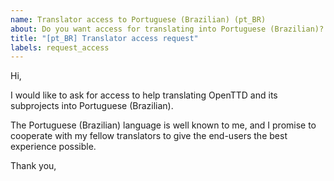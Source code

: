 ```yaml
---
name: Translator access to Portuguese (Brazilian) (pt_BR)
about: Do you want access for translating into Portuguese (Brazilian)?
title: "[pt_BR] Translator access request"
labels: request_access
---
```


<!-- translator: pt_BR -->
<!-- Please do not edit the header of this template. If you have something to add, do this at the end. -->

Hi,

I would like to ask for access to help translating OpenTTD and its subprojects into Portuguese (Brazilian).

The Portuguese (Brazilian) language is well known to me, and I promise to cooperate with my fellow translators to give the end-users the best experience possible.

<!-- DO NOT modify anything above this line; feel free to add a personal touch below this line -->

Thank you,
